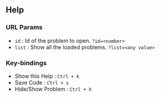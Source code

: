 ## Help

### URL Params

- `id` : Id of the problem to open. `?id=<number>`
- `list` : Show all the loaded problems. `?list=<any value>`

### Key-bindings

- Show this Help : `Ctrl + k`
- Save Code : `Ctrl + s`
- Hide/Show Problem : `Ctrl + h`
